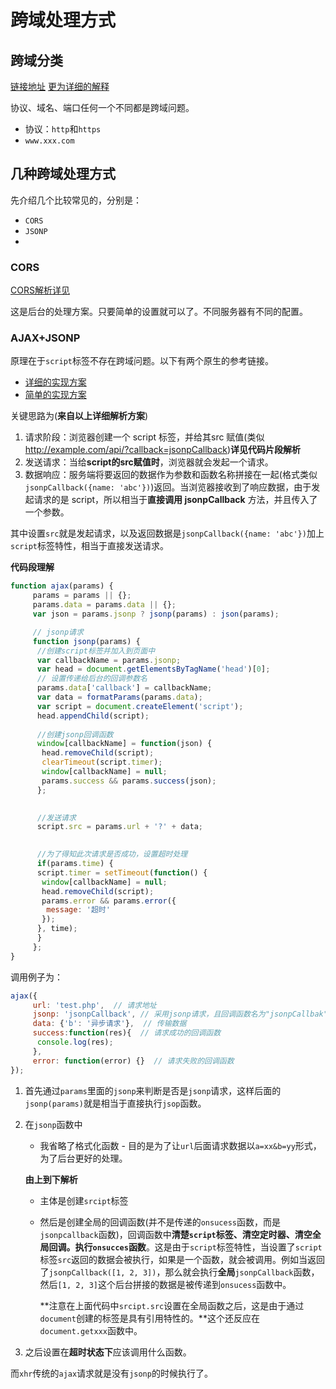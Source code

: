 # 跨域处理方式

## 跨域分类

[链接地址](http://web.jobbole.com/88519/)
[更为详细的解释](http://web.jobbole.com/92405/)

协议、域名、端口任何一个不同都是跨域问题。

* 协议：`http`和`https`
* `www.xxx.com`

## 几种跨域处理方式

先介绍几个比较常见的，分别是：

* `CORS`
* `JSONP`
* 

### CORS

[CORS解析详见](http://www.ruanyifeng.com/blog/2016/04/cors.html)

这是后台的处理方案。只要简单的设置就可以了。不同服务器有不同的配置。

### AJAX+JSONP

原理在于`script`标签不存在跨域问题。以下有两个原生的参考链接。

* [详细的实现方案](https://juejin.im/entry/589921640ce46300560ef894)
* [简单的实现方案](https://segmentfault.com/a/1190000012469713#articleHeader7)

关键思路为(**来自以上详细解析方案**)

1. 请求阶段：浏览器创建一个 script 标签，并给其src 赋值(类似 http://example.com/api/?callback=jsonpCallback)**详见代码片段解析**
2. 发送请求：当给**script的src赋值时**，浏览器就会发起一个请求。
3. 数据响应：服务端将要返回的数据作为参数和函数名称拼接在一起(格式类似`jsonpCallback({name: 'abc'})`)返回。当浏览器接收到了响应数据，由于发起请求的是 script，所以相当于**直接调用 jsonpCallback** 方法，并且传入了一个参数。

其中设置`src`就是发起请求，以及返回数据是`jsonpCallback({name: 'abc'})`加上`script`标签特性，相当于直接发送请求。

**代码段理解**

```JavaScript
function ajax(params) { 
     params = params || {}; 
     params.data = params.data || {}; 
     var json = params.jsonp ? jsonp(params) : json(params);   

     // jsonp请求 
     function jsonp(params) { 
      //创建script标签并加入到页面中 
      var callbackName = params.jsonp; 
      var head = document.getElementsByTagName('head')[0]; 
      // 设置传递给后台的回调参数名 
      params.data['callback'] = callbackName; 
      var data = formatParams(params.data); 
      var script = document.createElement('script'); 
      head.appendChild(script);  
      
      //创建jsonp回调函数 
      window[callbackName] = function(json) { 
       head.removeChild(script); 
       clearTimeout(script.timer); 
       window[callbackName] = null; 
       params.success && params.success(json); 
      };  
    

      //发送请求 
      script.src = params.url + '?' + data;  
    

      //为了得知此次请求是否成功，设置超时处理 
      if(params.time) { 
      script.timer = setTimeout(function() { 
       window[callbackName] = null; 
       head.removeChild(script); 
       params.error && params.error({ 
        message: '超时' 
       }); 
      }, time); 
      } 
     };  
}
```

调用例子为：

```JavaScript
ajax({ 
     url: 'test.php',  // 请求地址
     jsonp: 'jsonpCallback', // 采用jsonp请求，且回调函数名为"jsonpCallbak"，可以设置为合法的字符串
     data: {'b': '异步请求'},  // 传输数据
     success:function(res){  // 请求成功的回调函数
      console.log(res); 
     },
     error: function(error) {}  // 请求失败的回调函数
});
```

1. 首先通过`params`里面的`jsonp`来判断是否是`jsonp`请求，这样后面的`jsonp(params)`就是相当于直接执行`jsop`函数。
2. 在`jsonp`函数中
    * 我省略了格式化函数 -  目的是为了让`url`后面请求数据以`a=xx&b=yy`形式，为了后台更好的处理。

    **由上到下解析**
    
    * 主体是创建`srcipt`标签
    * 然后是创建全局的回调函数(并不是传递的`onsucess`函数，而是`jsonpcallback`函数)，回调函数中**清楚`script`标签、清空定时器、清空全局回调。执行`onsucces`函数**。这是由于`script`标签特性，当设置了`script`标签`src`返回的数据会被执行，如果是一个函数，就会被调用。例如当返回了`jsonpCallback([1, 2, 3])`，那么就会执行**全局**`jsonpCallback`函数，然后`[1, 2, 3]`这个后台拼接的数据是被传递到`onsucess`函数中。
    
      **注意在上面代码中`srcipt.src`设置在全局函数之后，这是由于通过`document`创建的标签是具有引用特性的。**这个还反应在`document.getxxx`函数中。

3. 之后设置在**超时状态下**应该调用什么函数。

而`xhr`传统的`ajax`请求就是没有`jsonp`的时候执行了。